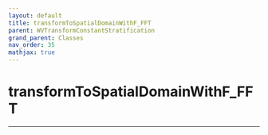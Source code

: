 ```yaml
---
layout: default
title: transformToSpatialDomainWithF_FFT
parent: WVTransformConstantStratification
grand_parent: Classes
nav_order: 35
mathjax: true
---
```


#  transformToSpatialDomainWithF_FFT




---

